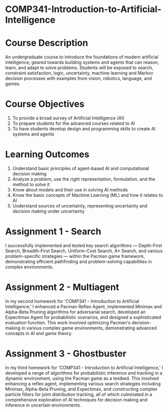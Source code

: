 # COMP341-Introduction-to-Artificial-Intelligence

# Course Description
An undergraduate course to introduce the foundations of modern artificial intelligence, geared
towards building systems and agents that can reason, learn, and adapt to solve problems.
Students will be exposed to search, constraint satisfaction, logic, uncertainty, machine learning
and Markov decision processes with examples from vision, robotics, language, and games.
# Course Objectives
1. To provide a broad survey of Artificial Intelligence (AI)
2. To prepare students for the advanced courses related to AI
3. To have students develop design and programming skills to create AI systems and agents
# Learning Outcomes
1. Understand basic principles of agent-based AI and computational decision making
2. Analyze a problem, use the right representation, formulation, and the method to solve it
3. Know about models and their use in solving AI methods
4. Know the basic concepts of Machine Learning (ML) and how it relates to AI
5. Understand sources of uncertainty, representing uncertainty and decision making under
uncertainty

# Assignment 1 - Search
I successfully implemented and tested key search algorithms — Depth-First Search, Breadth-First Search, Uniform-Cost Search, A* Search, and various problem-specific strategies — within the Pacman game framework, demonstrating efficient pathfinding and problem-solving capabilities in complex environments.

# Assignment 2 - Multiagent
In my second homework for 'COMP341 - Introduction to Artificial Intelligence,' I enhanced a Pacman Reflex Agent, implemented Minimax and Alpha-Beta Pruning algorithms for adversarial search, developed an Expectimax Agent for probabilistic scenarios, and designed a sophisticated evaluation function. This work involved optimizing Pacman's decision-making in various complex game environments, demonstrating advanced concepts in AI and game theory.

# Assignment 3 - Ghostbuster
In my third homework for 'COMP341 - Introduction to Artificial Intelligence,' I developed a range of algorithms for probabilistic inference and tracking in a dynamic environment, using the Pacman game as a testbed. This involved enhancing a reflex agent, implementing various search strategies including Minimax, Alpha-Beta Pruning, and Expectimax, and constructing complex particle filters for joint distribution tracking, all of which culminated in a comprehensive exploration of AI techniques for decision making and inference in uncertain environments.
